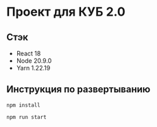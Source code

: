 # Проект для КУБ 2.0

## Стэк

- React 18
- Node 20.9.0
- Yarn 1.22.19

## Инструкция по развертыванию

```shell
npm install
```

```shell
npm run start
```
